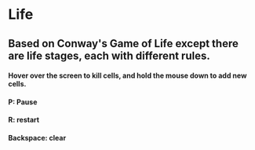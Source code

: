 # Life

## Based on Conway's Game of Life except there are life stages, each with different rules.

#### Hover over the screen to kill cells, and hold the mouse down to add new cells.

#### P: Pause
#### R: restart
#### Backspace: clear

